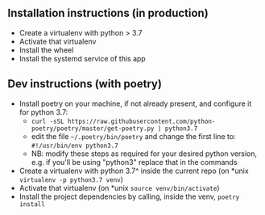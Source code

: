 ## Installation instructions (in production)

- Create a virtualenv with python > 3.7
- Activate that virtualenv
- Install the wheel 
- Install the systemd service of this app

## Dev instructions (with poetry)

- Install poetry on your machine, if not already present, and configure it for python 3.7:
    - `curl -sSL https://raw.githubusercontent.com/python-poetry/poetry/master/get-poetry.py | python3.7`
    - edit the file `~/.poetry/bin/poetry` and change the first line to: `#!/usr/bin/env python3.7`
    - NB: modify these steps as required for your desired python version, e.g. if you'll be using "python3" replace that in the commands
- Create a virtualenv with python 3.7^ inside the current repo (on *unix `virtualenv -p python3.7 venv`)
- Activate that virtualenv (on *unix `source venv/bin/activate`)
- Install the project dependencies by calling, inside the venv, `poetry install`



